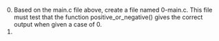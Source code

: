 0. Based on the main.c file above, create a file named 0-main.c. This file must test that the function positive_or_negative() gives the correct output when given a case of 0.  
1.
